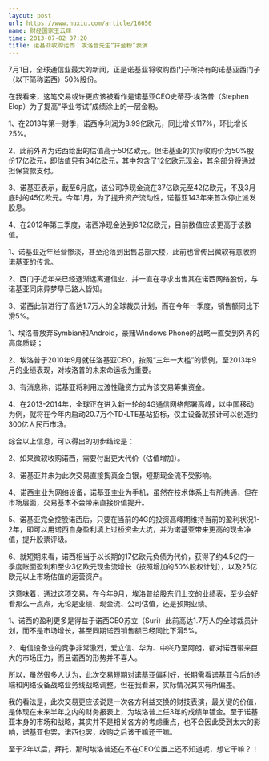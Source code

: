 ```yaml
---
layout: post
url: https://www.huxiu.com/article/16656
name: 财经国家王云辉
time: 2013-07-02 07:20
title: 诺基亚收购诺西：埃洛普先生“抹金粉”表演
---
```

7月1日，全球通信业最大的新闻，正是诺基亚将收购西门子所持有的诺基亚西门子（以下简称诺西）50%股份。

在我看来，这笔交易或许更应该被看作是诺基亚CEO史蒂芬·埃洛普（Stephen Elop）为了提高“毕业考试”成绩涂上的一层金粉。

1、在2013年第一财季，诺西净利润为8.99亿欧元，同比增长117%，环比增长25%。

2、此前外界为诺西给出的估值高于50亿欧元。但诺基亚的实际收购价为50%股份17亿欧元，即估值只有34亿欧元，其中包含了12亿欧元现金，其余部分将通过担保贷款支付。

3、诺基亚表示，截至6月底，该公司净现金流在37亿欧元至42亿欧元，不及3月底时的45亿欧元。今年1月，为了提升资产流动性，诺基亚143年来首次停止派发股息。

4、在2012年第三季度，诺西净现金达到6.12亿欧元，目前数值应该更高于该数值。

1、诺基亚近年经营惨淡，甚至沦落到出售总部大楼，此前也曾传出微软有意收购诺基亚的传言。

2、西门子近年来已经逐渐远离通信业，并一直在寻求出售其在诺西网络股份，与诺基亚同床异梦早已路人皆知。

3、诺西此前进行了高达1.7万人的全球裁员计划，而在今年一季度，销售额同比下滑5%。

1、埃洛普放弃Symbian和Android，豪赌Windows Phone的战略一直受到外界的高度质疑；

2、埃洛普于2010年9月就任洛基亚CEO，按照“三年一大槛”的惯例，至2013年9月的业绩表现，对埃洛普的未来命运极为重要。

3、有消息称，诺基亚将利用过渡性融资方式为该交易筹集资金。

4、在2013-2014年，全球正在进入新一轮的4G通信网络部署高峰，以中国移动为例，就将在今年内启动20.7万个TD-LTE基站招标，仅主设备就预计可以创造约300亿人民币市场。

综合以上信息，可以得出的初步结论是：

2、如果微软收购诺西，需要付出更大代价（估值增加）。

3、诺基亚并未为此次交易直接掏真金白银，短期现金流不受影响。

4、诺西主业为网络设备，诺基亚主业为手机，虽然在技术体系上有所共通，但在市场层面，交易基本不会带来直接价值提升。

5、诺基亚完全控股诺西后，只要在当前的4G的投资高峰期维持当前的盈利状况1-2年，即可以用诺西自身盈利填上过桥资金大坑，并为诺基亚带来更高的现金净值，提升股票评级。

6、就短期来看，诺西相当于以长期的17亿欧元负债为代价，获得了约4.5亿的一季度账面盈利和至少3亿欧元现金流增长（按照增加的50%股权计划），以及25亿欧元以上市场估值的运营资产。

这意味着，通过这项交易，在今年9月，埃洛普给股东们上交的业绩表，至少会好看那么一点点，无论是业绩、现金流、公司估值，还是预期业绩。

1、诺西的盈利更多是得益于诺西CEO苏立（Suri）此前高达1.7万人的全球裁员计划，而不是市场增长，甚至同期诺西销售额已经同比下滑5%。

2、电信设备业的竞争非常激烈，爱立信、华为、中兴乃至阿朗，都对诺西带来巨大的市场压力，而且诺西的形势并不喜人。

所以，虽然很多人认为，此次交易短期对诺基亚偏利好，长期需看诺基亚今后的终端和网络设备战略业务线战略调整。但在我看来，实际情况其实有所偏差。

我的看法是，此次交易更应该说是一次各方利益交换的财技表演，最关键的价值，是体现在未来半年之内的财务报表上，为埃洛普上任3年的成绩单镀金。至于诺基亚本身的市场和战略，其实并不是相关各方的考虑重点，也不会因此受到太大的影响，诺基亚也罢，诺西也罢，收购之后该干嘛还干嘛。

至于2年以后，拜托，那时埃洛普还在不在CEO位置上还不知道呢，想它干嘛？！

